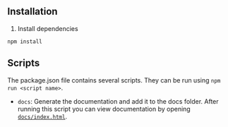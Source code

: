 ## Installation

1. Install dependencies

`npm install`

## Scripts

The package.json file contains several scripts.
They can be run using `npm run <script name>`.

- `docs`: Generate the documentation and add it to the docs folder. After running this script you can view documentation by opening [`docs/index.html`](docs/index.html).
